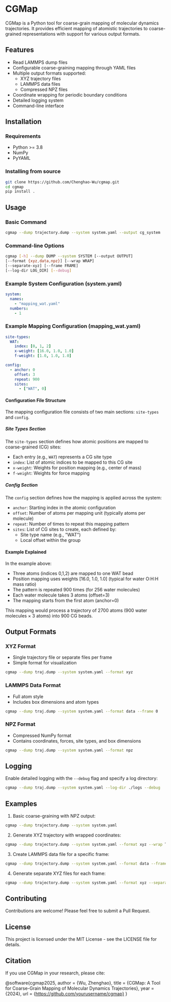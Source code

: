 # CGMap

CGMap is a Python tool for coarse-grain mapping of molecular dynamics trajectories. It provides efficient mapping of atomistic trajectories to coarse-grained representations with support for various output formats.

## Features

- Read LAMMPS dump files
- Configurable coarse-graining mapping through YAML files
- Multiple output formats supported:
  - XYZ trajectory files
  - LAMMPS data files
  - Compressed NPZ files
- Coordinate wrapping for periodic boundary conditions
- Detailed logging system
- Command-line interface

## Installation

### Requirements
- Python >= 3.8
- NumPy
- PyYAML

### Installing from source

```bash
git clone https://github.com/Chenghao-Wu/cgmap.git
cd cgmap
pip install .
```

## Usage

### Basic Command

```bash
cgmap --dump trajectory.dump --system system.yaml --output cg_system
```

### Command-line Options

```bash
cgmap [-h] --dump DUMP --system SYSTEM [--output OUTPUT]
[--format {xyz,data,npz}] [--wrap WRAP]
[--separate-xyz] [--frame FRAME]
[--log-dir LOG_DIR] [--debug]
```

### Example System Configuration (system.yaml)

```yaml
system:
  names:
    - "mapping_wat.yaml"
  numbers:
    - 1
```

### Example Mapping Configuration (mapping_wat.yaml)

```yaml
site-types:
  WAT:
    index: [0, 1, 2]
    x-weight: [16.0, 1.0, 1.0]
    f-weight: [1.0, 1.0, 1.0]

config:
  - anchor: 0
    offset: 3
    repeat: 900
    sites:
      - ["WAT", 0]
```

#### Configuration File Structure

The mapping configuration file consists of two main sections: `site-types` and `config`.

##### Site Types Section
The `site-types` section defines how atomic positions are mapped to coarse-grained (CG) sites:
- Each entry (e.g., `WAT`) represents a CG site type
- `index`: List of atomic indices to be mapped to this CG site
- `x-weight`: Weights for position mapping (e.g., center of mass)
- `f-weight`: Weights for force mapping

##### Config Section
The `config` section defines how the mapping is applied across the system:
- `anchor`: Starting index in the atomic configuration
- `offset`: Number of atoms per mapping unit (typically atoms per molecule)
- `repeat`: Number of times to repeat this mapping pattern
- `sites`: List of CG sites to create, each defined by:
  - Site type name (e.g., "WAT")
  - Local offset within the group

#### Example Explained
In the example above:
- Three atoms (indices 0,1,2) are mapped to one WAT bead
- Position mapping uses weights [16.0, 1.0, 1.0] (typical for water O:H:H mass ratio)
- The pattern is repeated 900 times (for 256 water molecules)
- Each water molecule takes 3 atoms (offset=3)
- The mapping starts from the first atom (anchor=0)

This mapping would process a trajectory of 2700 atoms (900 water molecules × 3 atoms) into 900 CG beads.

## Output Formats

### XYZ Format
- Single trajectory file or separate files per frame
- Simple format for visualization
```bash
cgmap --dump traj.dump --system system.yaml --format xyz
```

### LAMMPS Data Format
- Full atom style
- Includes box dimensions and atom types
```bash
cgmap --dump traj.dump --system system.yaml --format data --frame 0
```

### NPZ Format
- Compressed NumPy format
- Contains coordinates, forces, site types, and box dimensions
```bash
cgmap --dump traj.dump --system system.yaml --format npz
```

## Logging

Enable detailed logging with the `--debug` flag and specify a log directory:
```bash
cgmap --dump traj.dump --system system.yaml --log-dir ./logs --debug
```

## Examples

1. Basic coarse-graining with NPZ output:
```bash
cgmap --dump trajectory.dump --system system.yaml
```

2. Generate XYZ trajectory with wrapped coordinates:
```bash
cgmap --dump trajectory.dump --system system.yaml --format xyz --wrap True
```

3. Create LAMMPS data file for a specific frame:
```bash
cgmap --dump trajectory.dump --system system.yaml --format data --frame 10
```

4. Generate separate XYZ files for each frame:
```bash
cgmap --dump trajectory.dump --system system.yaml --format xyz --separate-xyz
```

## Contributing

Contributions are welcome! Please feel free to submit a Pull Request.

## License

This project is licensed under the MIT License - see the LICENSE file for details.

## Citation

If you use CGMap in your research, please cite:

@software{cgmap2025,
  author = {Wu, Zhenghao},
  title = {CGMap: A Tool for Coarse-Grain Mapping of Molecular Dynamics Trajectories},
  year = {2024},
  url = {https://github.com/yourusername/cgmap}
}
